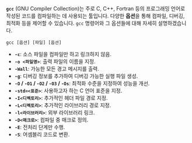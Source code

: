 **`gcc`** (GNU Compiler Collection)는 주로 C, C++, Fortran 등의 프로그래밍 언어로 작성된 코드를 컴파일하는 데 사용되는 툴입니다. 다양한 **옵션**을 통해 컴파일, 디버깅, 최적화 등을 제어할 수 있습니다. `gcc` 명령어와 그 옵션들에 대해 자세히 설명하겠습니다.

`gcc [옵션] [파일] [옵션]`

- **`-c`**: 소스 파일을 컴파일만 하고 링크하지 않음.
- **`-o <파일명>`**: 출력 파일의 이름을 지정.
- **`-Wall`**: 가능한 모든 경고 메시지를 출력.
- **`-g`**: 디버깅 정보를 추가하여 디버깅 가능한 실행 파일 생성.
- **`-O` / `-O1` / `-O2` / `-O3` / `-Os`**: 최적화 수준을 지정하여 성능을 개선.
- **`-std=<표준>`**: 사용하고자 하는 C 언어 표준을 지정.
- **`-I<디렉토리>`**: 추가적인 헤더 파일 경로 지정.
- **`-L<디렉토리>`**: 추가적인 라이브러리 경로 지정.
- **`-l<라이브러리>`**: 외부 라이브러리 링크.
- **`-D<매크로>`**: 컴파일 중 매크로 정의.
- **`-E`**: 전처리 단계만 수행.
- **`-S`**: 어셈블리 코드로 변환.